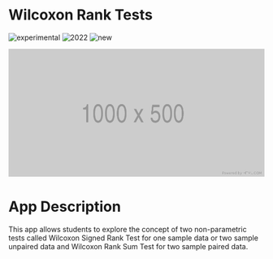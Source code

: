 # Wilcoxon Rank Tests

![experimental](https://img.shields.io/badge/lifecycle-experimental-orange)
![2022](https://img.shields.io/badge/year-2022-lightgrey)
![new](https://img.shields.io/badge/lifecycle-newapp-brightgreen)

![App Screenshot](../docs/screenshot.png)

# App Description
This app allows students to explore the concept of two non-parametric tests called Wilcoxon Signed Rank Test for one sample data or two sample unpaired data and Wilcoxon Rank Sum Test for two sample paired data.
